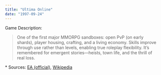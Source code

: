 ```yaml
---
title: "Ultima Online"
date: "1997-09-24"
---
```


Game Description:

> One of the first major MMORPG sandboxes: open PvP (on early shards), player housing, crafting, and a living economy. Skills improve through use rather than levels, enabling true roleplay flexibility. It’s remembered for emergent stories—heists, town life, and the thrill of real loss.

\* Sources: [EA (official)](https://www.ea.com/games/ultima/ultima-online), [Wikipedia](https://en.wikipedia.org/wiki/Ultima_Online)

